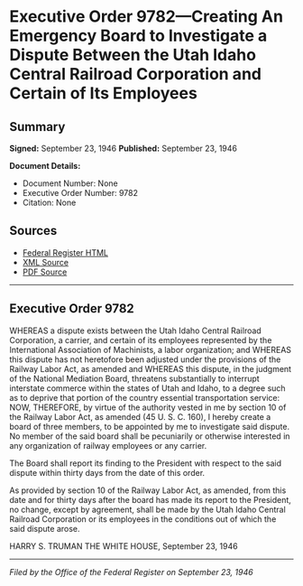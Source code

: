 # Executive Order 9782—Creating An Emergency Board to Investigate a Dispute Between the Utah Idaho Central Railroad Corporation and Certain of Its Employees

## Summary

**Signed:** September 23, 1946
**Published:** September 23, 1946

**Document Details:**
- Document Number: None
- Executive Order Number: 9782
- Citation: None

## Sources
- [Federal Register HTML](https://www.presidency.ucsb.edu/documents/executive-order-9782-creating-emergency-board-investigate-dispute-between-the-utah-idaho)
- [XML Source](None)
- [PDF Source](None)

---

## Executive Order 9782

WHEREAS a dispute exists between the Utah Idaho Central Railroad Corporation, a carrier, and certain of its employees represented by the International Association of Machinists, a labor organization; and
WHEREAS this dispute has not heretofore been adjusted under the provisions of the Railway Labor Act, as amended and
WHEREAS this dispute, in the judgment of the National Mediation Board, threatens substantially to interrupt interstate commerce within the states of Utah and Idaho, to a degree such as to deprive that portion of the country essential transportation service:
NOW, THEREFORE, by virtue of the authority vested in me by section 10 of the Railway Labor Act, as amended (45 U. S. C. 160), I hereby create a board of three members, to be appointed by me to investigate said dispute. No member of the said board shall be pecuniarily or otherwise interested in any organization of railway employees or any carrier.

The Board shall report its finding to the President with respect to the said dispute within thirty days from the date of this order.

As provided by section 10 of the Railway Labor Act, as amended, from this date and for thirty days after the board has made its report to the President, no change, except by agreement, shall be made by the Utah Idaho Central Railroad Corporation or its employees in the conditions out of which the said dispute arose.

HARRY S. TRUMAN
THE WHITE HOUSE,
September 23, 1946

---

*Filed by the Office of the Federal Register on September 23, 1946*
